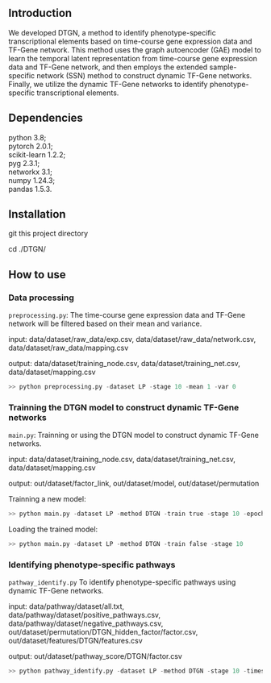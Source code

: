 Introduction
--------------------------------------

We developed DTGN, a method to identify phenotype-specific transcriptional elements based on time-course gene expression data and TF-Gene network. 
This method uses the graph autoencoder (GAE) model to learn the temporal latent representation from time-course gene expression data and TF-Gene network,
and then employs the extended sample-specific network (SSN) method to construct dynamic TF-Gene networks. 
Finally, we utilize the dynamic TF-Gene networks to identify phenotype-specific transcriptional elements.

Dependencies
-------------------------------------
python 3.8;   
pytorch 2.0.1;   
scikit-learn 1.2.2;   
pyg 2.3.1;   
networkx 3.1;   
numpy 1.24.3;<br>
pandas 1.5.3.

Installation
-------------------------------------
git this project directory

cd ./DTGN/


How to use
--------------------------------------
### Data processing
`preprocessing.py`: The time-course gene expression data and TF-Gene network will be filtered based on their mean and variance.

input: data/dataset/raw_data/exp.csv, data/dataset/raw_data/network.csv, data/dataset/raw_data/mapping.csv

output: data/dataset/training_node.csv, data/dataset/training_net.csv, data/dataset/mapping.csv

```python
>> python preprocessing.py -dataset LP -stage 10 -mean 1 -var 0 
```


### Trainning the DTGN model to construct dynamic TF-Gene networks
`main.py`: Trainning or using the DTGN model to construct dynamic TF-Gene networks.

input: data/dataset/training_node.csv, data/dataset/training_net.csv, data/dataset/mapping.csv

output: out/dataset/factor_link, out/dataset/model, out/dataset/permutation

Trainning a new model:
```python
>> python main.py -dataset LP -method DTGN -train true -stage 10 -epoch 30000
```
Loading the trained model:
```python
>> python main.py -dataset LP -method DTGN -train false -stage 10
```

### Identifying phenotype-specific pathways
`pathway_identify.py`  To identify phenotype-specific pathways using dynamic TF-Gene networks.

input: data/pathway/dataset/all.txt, data/pathway/dataset/positive_pathways.csv, data/pathway/dataset/negative_pathways.csv, out/dataset/permutation/DTGN_hidden_factor/factor.csv, out/dataset/features/DTGN/features.csv

output: out/dataset/pathway_score/DTGN/factor.csv
```python
>> python pathway_identify.py -dataset LP -method DTGN -stage 10 -times 1000 -threshold 0.01
```